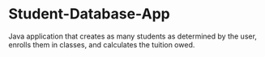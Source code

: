 # Student-Database-App
Java application that creates as many students as determined by the user, enrolls them in classes, and calculates the tuition owed. 
